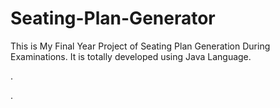 # Seating-Plan-Generator

This is My Final Year Project of Seating Plan Generation During Examinations. It is totally developed using Java Language.












.




















































































































































































































































.






































